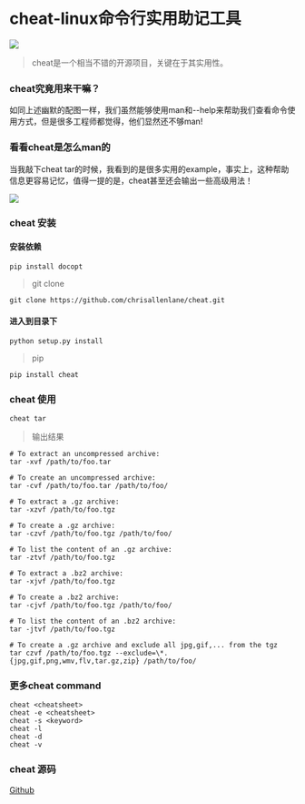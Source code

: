 # cheat-linux命令行实用助记工具

![](http://7q5cfr.com1.z0.glb.clouddn.com/cheat-linux.png)

> cheat是一个相当不错的开源项目，关键在于其实用性。

### cheat究竟用来干嘛？

如同上述幽默的配图一样，我们虽然能够使用man和--help来帮助我们查看命令使用方式，但是很多工程师都觉得，他们显然还不够man!

### 看看cheat是怎么man的

当我敲下cheat tar的时候，我看到的是很多实用的example，事实上，这种帮助信息更容易记忆，值得一提的是，cheat甚至还会输出一些高级用法！

![](http://7q5cfr.com1.z0.glb.clouddn.com/cheat-linux-1.png)

### cheat 安装

#### 安装依赖
    
    pip install docopt
    

> git clone
    
    git clone https://github.com/chrisallenlane/cheat.git
    

#### 进入到目录下
    
    python setup.py install
    

> pip
    
    pip install cheat
    

### cheat 使用
    
    cheat tar
    

> 输出结果
    
    # To extract an uncompressed archive:
    tar -xvf /path/to/foo.tar
    
    # To create an uncompressed archive:
    tar -cvf /path/to/foo.tar /path/to/foo/
    
    # To extract a .gz archive:
    tar -xzvf /path/to/foo.tgz
    
    # To create a .gz archive:
    tar -czvf /path/to/foo.tgz /path/to/foo/
    
    # To list the content of an .gz archive:
    tar -ztvf /path/to/foo.tgz
    
    # To extract a .bz2 archive:
    tar -xjvf /path/to/foo.tgz
    
    # To create a .bz2 archive:
    tar -cjvf /path/to/foo.tgz /path/to/foo/
    
    # To list the content of an .bz2 archive:
    tar -jtvf /path/to/foo.tgz
    
    # To create a .gz archive and exclude all jpg,gif,... from the tgz
    tar czvf /path/to/foo.tgz --exclude=\*.{jpg,gif,png,wmv,flv,tar.gz,zip} /path/to/foo/
    

### 更多cheat command
    
    cheat <cheatsheet>
    cheat -e <cheatsheet>
    cheat -s <keyword>
    cheat -l
    cheat -d
    cheat -v
    

### cheat 源码

[Github](https://github.com/chrisallenlane/cheat)
